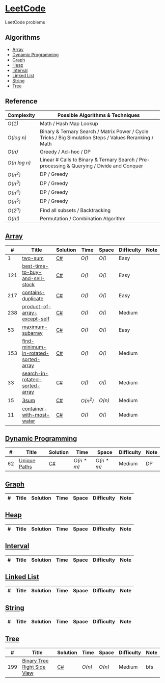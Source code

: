 # [LeetCode](https://leetcode.com/problemset/all/)
LeetCode problems

## Algorithms

* [Array](https://github.com/sychoi3/LeetCode#array)
* [Dynamic Programming](#)
* [Graph](#)
* [Heap](#)
* [Interval](#)
* [Linked List](#)
* [String](#)
* [Tree](#)

## Reference
| Complexity | Possible Algorithms & Techniques |
|------------|----------------------------------|
| _O(1)_ | Math / Hash Map Lookup  |
| _O(log n)_ | Binary & Ternary Search / Matrix Power / Cycle Tricks / Big Simulation Steps / Values Reranking / Math |
| _O(n)_ | Greedy / Ad-hoc / DP |
| _O(n log n)_ | Linear # Calls to Binary & Ternary Search / Pre-processing & Querying / Divide and Conquer |
| _O(n<sup>2</sup>)_ | DP / Greedy |
| _O(n<sup>3</sup>)_ | DP / Greedy |
| _O(n<sup>4</sup>)_ | DP / Greedy |
| _O(n<sup>5</sup>)_ | DP / Greedy |
| _O(2<sup>n</sup>)_ | Find all subsets / Backtracking |
| _O(n!)_ | Permutation / Combination Algorithm |

## [Array](./Array)
| # | Title | Solution | Time | Space | Difficulty | Note |
|---|-------|----------|------|-------|------------|------|
| 1 | [two-sum](https://leetcode.com/problems/two-sum/) | [C#](./Array/two-sum.cs) | _O()_ | _O()_ | Easy | |
| 121 | [best-time-to-buy-and-sell-stock](https://leetcode.com/problems/best-time-to-buy-and-sell-stock/) | [C#](./Array/best-time-to-buy-and-sell-stock.cs) | _O()_ | _O()_ | Easy | |
| 217 | [contains-duplicate](https://leetcode.com/problems/contains-duplicate/) | [C#](./Array/contains-duplicate.cs) | _O()_ | _O()_ | Easy | |
| 238 | [product-of-array-except-self](https://leetcode.com/problems/product-of-array-except-self/) | [C#](./Array/product-of-array-except-self.cs) | _O()_ | _O()_ | Medium | |
| 53 | [maximum-subarray](https://leetcode.com/problems/maximum-subarray/) | [C#](./Array/maximum-subarray.cs) | _O()_ | _O()_ | Easy | |
| 153 | [find-minimum-in-rotated-sorted-array](https://leetcode.com/problems/find-minimum-in-rotated-sorted-array/) | [C#](./Array/find-minimum-in-rotated-sorted-array.cs) | _O()_ | _O()_ | Medium | |
| 33 | [search-in-rotated-sorted-array](https://leetcode.com/problems/search-in-rotated-sorted-array/) | [C#](./Array/search-in-rotated-sorted-array.cs) | _O()_ | _O()_ | Medium | |
| 15 | [3sum](https://leetcode.com/problems/3sum/) | [C#](./Array/3sum.cs) | _O(n<sup>2</sup>)_ | _O(n)_ | Medium | |
| 11 | [container-with-most-water](https://leetcode.com/problems/container-with-most-water/) | [C#](./Array/container-with-most-water.cs) | _O()_ | _O()_ | Medium | |

## [Dynamic Programming](./Dynamic-Programming)
| # | Title | Solution | Time | Space | Difficulty | Note |
|---|-------|----------|------|-------|------------|------|
| 62 | [Unique Paths](https://leetcode.com/problems/unique-paths/) | [C#](./Dynamic-Programming/unique-paths.cs) | _O(n * m)_ | _O(n * m)_ | Medium | DP |

## [Graph](./Graph)
| # | Title | Solution | Time | Space | Difficulty | Note |
|---|-------|----------|------|-------|------------|------|

## [Heap](./Heap)
| # | Title | Solution | Time | Space | Difficulty | Note |
|---|-------|----------|------|-------|------------|------|

## [Interval](./Interval)
| # | Title | Solution | Time | Space | Difficulty | Note |
|---|-------|----------|------|-------|------------|------|

## [Linked List](./Linked-List)
| # | Title | Solution | Time | Space | Difficulty | Note |
|---|-------|----------|------|-------|------------|------|

## [String](./String)
| # | Title | Solution | Time | Space | Difficulty | Note |
|---|-------|----------|------|-------|------------|------|

## [Tree](./Tree)
| # | Title | Solution | Time | Space | Difficulty | Note |
|---|-------|----------|------|-------|------------|------|
199 | [Binary Tree Right Side View](https://leetcode.com/problems/binary-tree-right-side-view/) | [C#](./Tree/binary-tree-right-side-view.cs) | _O(n)_ | _O(n)_ | Medium | bfs |
